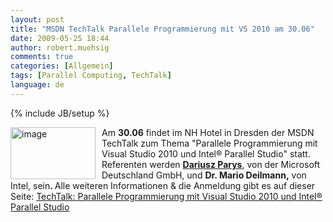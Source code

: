 ```yaml
---
layout: post
title: "MSDN TechTalk Parallele Programmierung mit VS 2010 am 30.06"
date: 2009-05-25 18:44
author: robert.muehsig
comments: true
categories: [Allgemein]
tags: [Parallel Computing, TechTalk]
language: de
---
```

{% include JB/setup %}
<p><a href="{{BASE_PATH}}/assets/wp-images/image748.png"><img style="border-top-width: 0px; border-left-width: 0px; border-bottom-width: 0px; margin: 0px 10px 0px 0px; border-right-width: 0px" height="83" alt="image" src="{{BASE_PATH}}/assets/wp-images/image-thumb726.png" width="136" align="left" border="0" /></a>Am <strong>30.06</strong> findet im NH Hotel in Dresden der MSDN TechTalk zum Thema &quot;Parallele Programmierung mit Visual Studio 2010 und Intel&#174; Parallel Studio&quot; statt. Referenten werden <strong><a href="http://blogs.msdn.com/dparys/archive/2009/05/25/parallele-programmierung-techtalk-im-juni.aspx">Dariusz Parys</a></strong>, von der Microsoft Deutschland GmbH, und <strong>Dr. Mario Deilmann,</strong> von Intel, sein<strong>. </strong>Alle weiteren Informationen &amp; die Anmeldung gibt es auf dieser Seite: <a href="http://msevents.microsoft.com/CUI/EventDetail.aspx?EventID=1032413509&amp;Culture=de-DE">TechTalk: Parallele Programmierung mit Visual Studio 2010 und Intel&#174; Parallel Studio</a></p>

